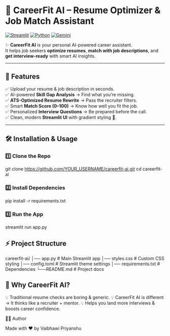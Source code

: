 # 🎯 CareerFit AI – Resume Optimizer & Job Match Assistant

[![Streamlit](https://img.shields.io/badge/Built%20with-Streamlit-FF4B4B?style=for-the-badge&logo=streamlit&logoColor=white)](https://streamlit.io/)
[![Python](https://img.shields.io/badge/Made%20with-Python-3776AB?style=for-the-badge&logo=python&logoColor=white)](https://www.python.org/)
[![Gemini](https://img.shields.io/badge/Powered%20by-Google%20Gemini-4285F4?style=for-the-badge&logo=google&logoColor=white)](https://aistudio.google.com/)

✨ **CareerFit AI** is your personal AI-powered career assistant.  
It helps job seekers **optimize resumes**, **match with job descriptions**, and **get interview-ready** with smart AI insights.  

---

## 🚀 Features
✅ Upload your resume & job description in seconds.  
✅ AI-powered **Skill Gap Analysis** → Find what you’re missing.  
✅ **ATS-Optimized Resume Rewrite** → Pass the recruiter filters.  
✅ Smart **Match Score (0–100)** → Know how well you fit the job.  
✅ Personalized **Interview Questions** → Be prepared before the call.  
✅ Clean, modern **Streamlit UI** with gradient styling 🎨.  

---

## 🛠️ Installation & Usage

### 1️⃣ Clone the Repo
git clone https://github.com/YOUR_USERNAME/careerfit-ai.git
cd careerfit-ai

### 2️⃣ Install Dependencies
pip install -r requirements.txt

### 3️⃣ Run the App
streamlit run app.py

## ⚡ Project Structure

careerfit-ai/
│── app.py          # Main Streamlit app
│── styles.css      # Custom CSS styling
│── config.toml     # Streamlit theme settings
│── requirements.txt # Dependencies
└──README.md       # Project docs


## 🌟 Why CareerFit AI?

💡 Traditional resume checks are boring & generic.
💡 CareerFit AI is different → It thinks like a recruiter + mentor.
💡 Helps you land more interviews & boosts career confidence.

👨‍💻 Author

Made with ❤️ by Vaibhawi Priyanshu